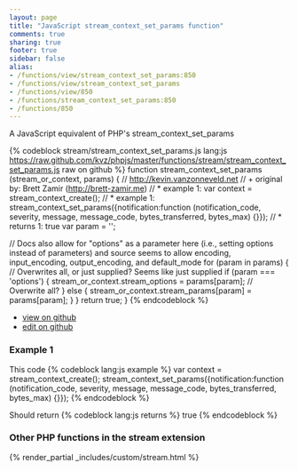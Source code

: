 ```yaml
---
layout: page
title: "JavaScript stream_context_set_params function"
comments: true
sharing: true
footer: true
sidebar: false
alias:
- /functions/view/stream_context_set_params:850
- /functions/view/stream_context_set_params
- /functions/view/850
- /functions/stream_context_set_params:850
- /functions/850
---
```

<!-- Generated by Rakefile:build -->
A JavaScript equivalent of PHP's stream_context_set_params

{% codeblock stream/stream_context_set_params.js lang:js https://raw.github.com/kvz/phpjs/master/functions/stream/stream_context_set_params.js raw on github %}
function stream_context_set_params (stream_or_context, params) {
  // http://kevin.vanzonneveld.net
  // +   original by: Brett Zamir (http://brett-zamir.me)
  // *     example 1: var context = stream_context_create();
  // *     example 1: stream_context_set_params({notification:function (notification_code, severity, message, message_code, bytes_transferred, bytes_max) {}});
  // *     returns 1: true
  var param = '';

  // Docs also allow for "options" as a parameter here (i.e., setting options instead of parameters) and source seems to allow encoding, input_encoding, output_encoding, and default_mode
  for (param in params) { // Overwrites all, or just supplied? Seems like just supplied
    if (param === 'options') {
      stream_or_context.stream_options = params[param]; // Overwrite all?
    } else {
      stream_or_context.stream_params[param] = params[param];
    }
  }
  return true;
}
{% endcodeblock %}

 - [view on github](https://github.com/kvz/phpjs/blob/master/functions/stream/stream_context_set_params.js)
 - [edit on github](https://github.com/kvz/phpjs/edit/master/functions/stream/stream_context_set_params.js)

### Example 1
This code
{% codeblock lang:js example %}
var context = stream_context_create();
stream_context_set_params({notification:function (notification_code, severity, message, message_code, bytes_transferred, bytes_max) {}});
{% endcodeblock %}

Should return
{% codeblock lang:js returns %}
true
{% endcodeblock %}


### Other PHP functions in the stream extension
{% render_partial _includes/custom/stream.html %}
